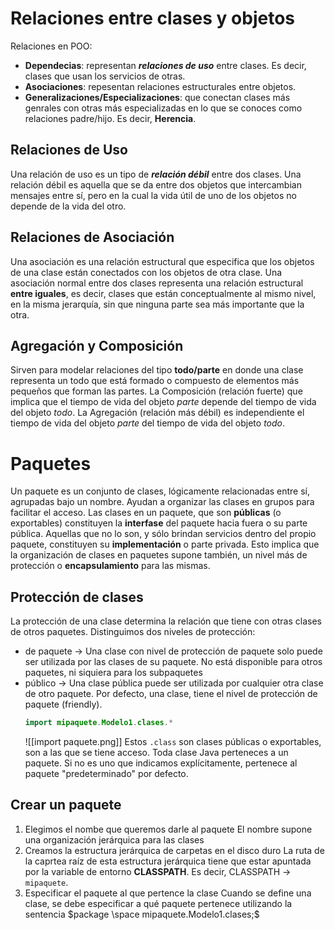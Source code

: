 # Relaciones entre clases y objetos
Relaciones en POO: 
- **Dependecias**: representan ***relaciones de uso*** entre clases. Es decir, clases que usan los servicios de otras.
- **Asociaciones**: repesentan relaciones estructurales entre objetos.
- **Generalizaciones/Especializaciones**: que conectan clases más genrales con otras más especializadas en lo que se conoces como relaciones padre/hijo. Es decir, **Herencia**.
## Relaciones de Uso
Una relación de uso es un tipo de ***relación débil*** entre dos clases. Una relación débil es aquella que se da entre dos objetos que intercambian mensajes entre sí, pero en la cual la vida útil de uno de los objetos no depende de la vida del otro.
## Relaciones de Asociación
Una asociación es una relación estructural que especifica que los objetos de una clase están conectados con los objetos de otra clase.
Una asociación normal entre dos clases representa una relación estructural **entre iguales**, es decir, clases que están conceptualmente al mismo nivel, en la misma jerarquía, sin que ninguna parte sea más importante que la otra.
## Agregación y Composición
Sirven para modelar relaciones del tipo **todo/parte** en donde una clase representa un todo que está formado o compuesto de elementos más pequeños que forman las partes.
La Composición (relación fuerte) que implica que el tiempo de vida del objeto *parte* depende del tiempo de vida del objeto *todo*.
La Agregación (relación más débil) es independiente el tiempo de vida del objeto *parte* del tiempo de vida del objeto *todo*.
# Paquetes
Un paquete es un conjunto de clases, lógicamente relacionadas entre sí, agrupadas bajo un nombre. Ayudan a organizar las clases en grupos para facilitar el acceso.
Las clases en un paquete, que son **públicas** (o exportables) constituyen la **interfase** del paquete hacia fuera o su parte pública. Aquellas que no lo son, y sólo brindan servicios dentro del propio paquete, constituyen su **implementación** o parte privada. Esto implica que la organización de clases en paquetes supone también, un nivel más de protección o **encapsulamiento** para las mismas.
## Protección de clases
La protección de una clase determina la relación que tiene con otras clases de otros paquetes. Distinguimos dos niveles de protección:
- de paquete $\to$ Una clase con nivel de protección de paquete solo puede ser utilizada por las clases de su paquete. No está disponible para otros paquetes, ni siquiera para los subpaquetes 
- público $\to$ Una clase pública puede ser utilizada por cualquier otra clase de otro paquete. Por defecto, una clase, tiene el nivel de protección de paquete (friendly).
	``` java
	import mipaquete.Modelo1.clases.*
	```
	![[import paquete.png]]
	Estos `.class` son clases públicas o exportables, son a las que se tiene acceso.
Toda clase Java perteneces a un paquete. Si no es uno que indicamos explícitamente, pertenece al paquete "predeterminado" por defecto.
## Crear un paquete
1. Elegimos el nombe que queremos darle al paquete
	El nombre supone una organización jerárquica para las clases
2. Creamos la estructura jerárquica de carpetas en el disco duro
	La ruta de la caprtea raíz de esta estructura jerárquica tiene que estar apuntada por la variable de entorno **CLASSPATH**. Es decir, CLASSPATH $\to$ `mipaquete`. 
3. Especificar el paquete al que pertence la clase
	Cuando se define una clase, se debe especificar a qué paquete pertenece utilizando la sentencia $package \space mipaquete.Modelo1.clases;$

